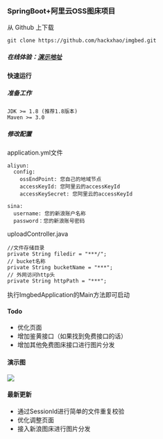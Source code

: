 ### SpringBoot+阿里云OSS图床项目

从 Github 上下载

```shell
git clone https://github.com/hackxhao/imgbed.git
```
##### 在线体验：[演示地址](http://39.106.117.123:8080/imgBed/upload/)

#### 快速运行
##### 准备工作
```shell
JDK >= 1.8 (推荐1.8版本)
Maven >= 3.0
```
##### 修改配置
application.yml文件
```shell
aliyun:
  config:
    ossEndPoint: 您自己的地域节点
    accessKeyId: 您阿里云的accessKeyId
    accessKeySecret: 您阿里云的accessKeyId
    
sina:
  username: 您的新浪账户名称
  password：您的新浪账号密码
```
uploadController.java
```shell
//文件存储目录
private String filedir = "***/";
// bucket名称
private String bucketName = "***";
// 外网访问http头
private String httpPath = "***";
```
执行ImgbedApplication的Main方法即可启动


#### Todo
- 优化页面
- 增加鉴黄接口（如果找到免费接口的话）
- 增加其他免费图床接口进行图片分发

#### 演示图
![](https://webug.oss-cn-beijing.aliyuncs.com/imgBed/20190111025700461.png)


#### 最新更新
- 通过SessionId进行简单的文件重复校验
- 优化调整页面
- 接入新浪图床进行图片分发
